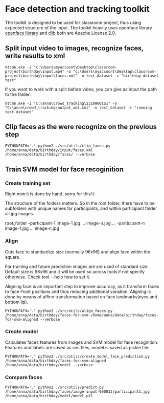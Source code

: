 # Face detection and tracking toolkit

The toolkit is designed to be used for classroom project, thus using expected structure of the input.
The toolkit heavily uses openface library [openface library](https://cmusatyalab.github.io/openface/) and 
[dlib](http://dlib.net/) both are Apache License 2.0.


## Split input video to images, recognize faces, write results to xml

```
mtcnn.exe -i "c:\Users\myaccount\Desktop\classroom-project\birthday\input.mp4" -o "c:\Users\myaccount\Desktop\classroom-project\birthday\input\faces.xml" -n test_dataset -c "birthday dataset test"
```

If you want to work with a split before video, you can give as input the path to the folder:

```
mtcnn.exe -i "c:\anna\crowd_tracking\23100601S1" -o "C:\anna\crowd_tracking\output_xml.xml" -n test_dataset -c "running test dataset"
```

## Clip faces as the were recognize on the previous step 

```
PYTHONPATH='.' python2 ./src/utils/clip_faces.py /home/anna/data/birthday/input/faces.xml /home/anna/data/birthday/faces/ --verbose
```

## Train SVM model for face recoginition

### Create training set

Right now it is done by hand, sorry for this!:) 

The structure of the folders matters. So in the root folder, there have to be subfolders with unique names for participants, and within participant folder all jpg images.

root_folder
    -participant-1 
       image-1.jpg
       ...
       image-n.jpg
    ...
    -participant-n
       image-1.jpg
       ...
       image-n.jpg

### Align
Cuts face to standardize size (normally 96x96) and align face within the square.

For training and future prediction images are are used of standard size. Default size is 96x96 and it will be used so
across tools if not specify otherwise. Check tool --help how to set it. 

Aligning face is an important step to improve accuracy, as it transform faces to face-front positions and thus reducing
additional variation. Aligning is done by means of affine transformation based on face landmarks(eyes and bottom lip).

```
PYTHONPATH='.' python2 ./src/utils/align_faces.py /home/anna/data/birthday/faces-for-svm /home/anna/data/birthday/faces-for-svm-aligned --verbose
```

### Create model

Calculates faces features from images and SVM model for face recognition. Features and labels are saved as cvs files, model is saved as pickle file.

```
PYTHONPATH='.' python2 ./src/utils/create_model_face_prediction.py /home/anna/data/birthday/faces-for-svm-aligned /home/anna/data/birthday/model --verbose
```

### Compare faces

```
PYTHONPATH='.' python2 ./src/utils/predict.py /home/anna/data/birthday/faces/image-input-000013/participant1.jpg /home/anna/data/birthday/model/model.pkl
```
